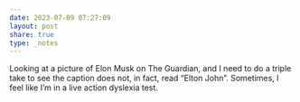 ```yaml
---
date: 2023-07-09 07:27:09
layout: post
share: true
type: _notes
---
```

Looking at a picture of Elon Musk on The Guardian, and I need to do a triple take to see the caption does not, in fact, read “Elton John”. Sometimes, I feel like I’m in a live action dyslexia test. 
